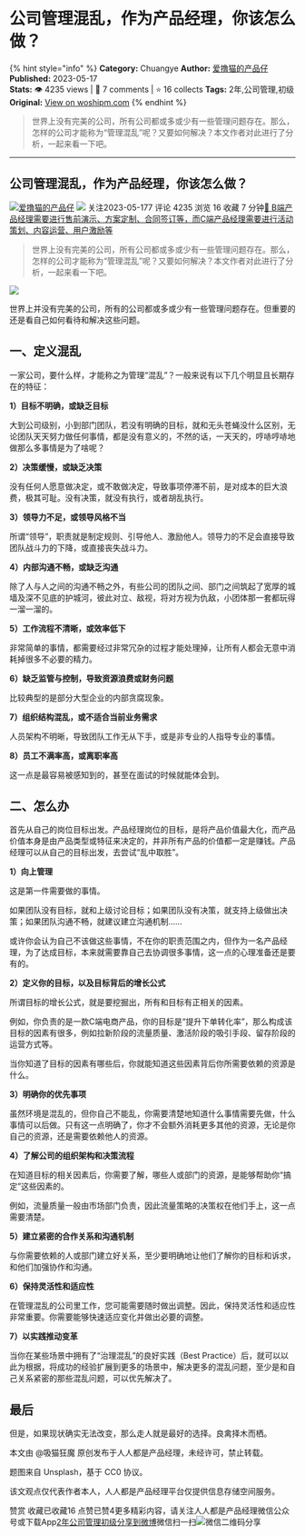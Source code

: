 # 公司管理混乱，作为产品经理，你该怎么做？
{% hint style="info" %}
**Category:** Chuangye
**Author:** [爱撸猫的产品仔](https://www.woshipm.com/u/259411)
**Published:** 2023-05-17  
**Stats:** 👁️ 4235 views | 💬 7 comments | ⭐ 16 collects
**Tags:** 2年,公司管理,初级
**Original:** [View on woshipm.com](https://www.woshipm.com/chuangye/5817863.html)
{% endhint %}
> 世界上没有完美的公司，所有公司都或多或少有一些管理问题存在。那么，怎样的公司才能称为“管理混乱”呢？又要如何解决？本文作者对此进行了分析，一起来看一下吧。

---

## 公司管理混乱，作为产品经理，你该怎么做？

[![](https://static.woshipm.com/view/woshipm_api_def_20250210173327_4311.jpg?imageView2/1/w/72/h/72/q/100)](https://www.woshipm.com/u/259411)[爱撸猫的产品仔](https://www.woshipm.com/u/259411) ![](https://static.woshipm.com/tag/1101_1@2x.png) 关注2023-05-177 评论 4235 浏览 16 收藏 7 分钟[🔗 B端产品经理需要进行售前演示、方案定制、合同签订等，而C端产品经理需要进行活动策划、内容运营、用户激励等](https://ke.qidianla.com/courses/bcpm)

> 世界上没有完美的公司，所有公司都或多或少有一些管理问题存在。那么，怎样的公司才能称为“管理混乱”呢？又要如何解决？本文作者对此进行了分析，一起来看一下吧。

![](https://image.woshipm.com/2023/04/14/85ddeba4-daa1-11ed-95a1-00163e0b5ff3.png)

世界上并没有完美的公司，所有的公司都或多或少有一些管理问题存在。但重要的还是看自己如何看待和解决这些问题。

## 一、定义混乱

一家公司，要什么样，才能称之为管理“混乱”？一般来说有以下几个明显且长期存在的特征：

**1）目标不明确，或缺乏目标**

大到公司级别，小到部门团队，若没有明确的目标，就和无头苍蝇没什么区别，无论团队天天努力做任何事情，都是没有意义的，不然的话，一天天的，哼哧哼哧地做那么多事情是为了啥呢？

**2）决策缓慢，或缺乏决策**

没有任何人愿意做决定，或不敢做决定，导致事项停滞不前，是对成本的巨大浪费，极其可耻。没有决策，就没有执行，或者胡乱执行。

**3）领导力不足，或领导风格不当**

所谓“领导”，职责就是制定规则、引导他人、激励他人。领导力的不足会直接导致团队战斗力的下降，或直接丧失战斗力。

**4）内部沟通不畅，或缺乏沟通**

除了人与人之间的沟通不畅之外，有些公司的团队之间、部门之间筑起了宽厚的城墙及深不见底的护城河，彼此对立、敌视，将对方视为仇敌，小团体那一套都玩得一溜一溜的。

**5）工作流程不清晰，或效率低下**

非常简单的事情，都需要经过非常冗杂的过程才能处理掉，让所有人都会无意中消耗掉很多不必要的精力。

**6）缺乏监管与控制，导致资源浪费或财务问题**

比较典型的是部分大型企业的内部贪腐现象。

**7）组织结构混乱，或不适合当前业务需求**

人员架构不明晰，导致团队工作无从下手，或是非专业的人指导专业的事情。

**8）员工不满率高，或离职率高**

这一点是最容易被感知到的，甚至在面试的时候就能体会到。

## 二、怎么办

首先从自己的岗位目标出发。产品经理岗位的目标，是将产品价值最大化，而产品价值本身是由产品类型或特征来决定的，并非所有产品的价值都一定是赚钱。产品经理可以从自己的目标出发，去尝试“乱中取胜”。

**1）向上管理**

这是第一件需要做的事情。

如果团队没有目标，就和上级讨论目标；如果团队没有决策，就支持上级做出决策；如果团队沟通不畅，就建议建立沟通机制……

或许你会认为自己不该做这些事情，不在你的职责范围之内，但作为一名产品经理，为了达成目标，本来就需要靠自己去协调很多事情，这一点的心理准备还是要有的。

**2）定义你的目标，以及目标背后的增长公式**

所谓目标的增长公式，就是要挖掘出，所有和目标有正相关的因素。

例如，你负责的是一款C端电商产品，你的目标是“提升下单转化率”，那么构成该目标的因素有很多，例如拉新阶段的流量质量、激活阶段的吸引手段、留存阶段的运营方式等。

当你知道了目标的因素有哪些后，你就能知道这些因素背后你所需要依赖的资源是什么。

**3）明确你的优先事项**

虽然环境是混乱的，但你自己不能乱，你需要清楚地知道什么事情需要先做，什么事情可以后做。只有这一点明确了，你才不会额外消耗更多其他的资源，无论是你自己的资源，还是需要依赖他人的资源。

**4）了解公司的组织架构和决策流程**

在知道目标的相关因素后，你需要了解，哪些人或部门的资源，是能够帮助你“搞定”这些因素的。

例如，流量质量一般由市场部门负责，因此流量策略的决策权在他们手上，这一点需要清楚。

**5）建立紧密的合作关系和沟通机制**

与你需要依赖的人或部门建立好关系，至少要明确地让他们了解你的目标和诉求，和他们加强协作和沟通。

**6）保持灵活性和适应性**

在管理混乱的公司里工作，您可能需要随时做出调整。因此，保持灵活性和适应性非常重要。你需要能够快速适应变化并做出必要的调整。

**7）以实践推动变革**

当你在某些场景中拥有了“治理混乱”的良好实践（Best Practice）后，就可以以此为根据，将成功的经验扩展到更多的场景中，解决更多的混乱问题，至少是和自己关系紧密的那些混乱问题，可以优先解决了。

## 最后

但是，如果现状确实无法改变，那么走人就是最好的选择。良禽择木而栖。

本文由 @吸猫狂魔 原创发布于人人都是产品经理，未经许可，禁止转载。

题图来自 Unsplash，基于 CC0 协议。

该文观点仅代表作者本人，人人都是产品经理平台仅提供信息存储空间服务。

赞赏 收藏已收藏16 点赞已赞4更多精彩内容，请关注人人都是产品经理微信公众号或下载App[2年](https://www.woshipm.com/tag/2%e5%b9%b4)[公司管理](https://www.woshipm.com/tag/%e5%85%ac%e5%8f%b8%e7%ae%a1%e7%90%86)[初级](https://www.woshipm.com/tag/%e5%88%9d%e7%ba%a7)[分享到微博](https://service.weibo.com/share/share.php?appkey=2775287854&title=公司管理混乱，作为产品经理，你该怎么做？&url=https://www.woshipm.com/chuangye/5817863.html&pic=https://image.woshipm.com/2023/04/14/85ddeba4-daa1-11ed-95a1-00163e0b5ff3.png)微信扫一扫![微信二维码](https://api.pwmqr.com/qrcode/create/?url=https://www.woshipm.com/chuangye/5817863.html)分享
